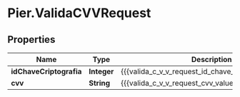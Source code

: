 # Pier.ValidaCVVRequest

## Properties
Name | Type | Description | Notes
------------ | ------------- | ------------- | -------------
**idChaveCriptografia** | **Integer** | {{{valida_c_v_v_request_id_chave_criptografia_value}}} | [optional] 
**cvv** | **String** | {{{valida_c_v_v_request_cvv_value}}} | [optional] 


